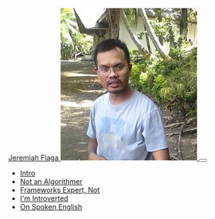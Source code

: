 <nav class="navbar navbar-expand-lg navbar-dark bg-primary fixed-top" id="sideNav">
    <a class="navbar-brand js-scroll-trigger" href="#page-top">
        <span class="d-block d-lg-none">Jeremiah Flaga</span>
        <span class="d-none d-lg-block"><img class="img-fluid img-profile rounded-circle mx-auto mb-2" src="../../images/Jboy2017-Anti-Resume-Small.jpg" alt="" /></span>
    </a>
    <button class="navbar-toggler" type="button" data-toggle="collapse" data-target="#navbarSupportedContent" aria-controls="navbarSupportedContent" aria-expanded="false" aria-label="Toggle navigation"><span class="navbar-toggler-icon"></span></button>
    <div class="collapse navbar-collapse" id="navbarSupportedContent">
        <ul class="navbar-nav">
            <li class="nav-item"><a class="nav-link js-scroll-trigger" href="#intro">Intro</a></li>
            <li class="nav-item"><a class="nav-link js-scroll-trigger" href="#not-an-algorithmer">Not an Algorithmer</a></li>
            <li class="nav-item"><a class="nav-link js-scroll-trigger" href="#not-an-expert-on-frameworks">Frameworks Expert, Not</a></li>
            <li class="nav-item"><a class="nav-link js-scroll-trigger" href="#i-am-introverted">I'm Introverted</a></li>
            <li class="nav-item"><a class="nav-link js-scroll-trigger" href="#not-yet-good-with-spoken-english">On Spoken English</a></li>
        </ul>
    </div>
</nav>